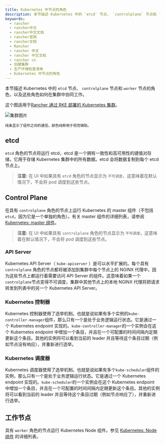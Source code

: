 ```yaml
---
title: Kubernetes 中节点的角色
description: 本节描述 Kubernetes 中的 `etcd` 节点、 `controlplane` 节点和 `worker` 节点的角色，以及这些角色如何在集群中协同工作。这个图适用于Rancher 通过 RKE 部署的 Kubernetes 集群。
keywords:
  - rancher
  - rancher中文
  - rancher中文文档
  - rancher官网
  - rancher文档
  - Rancher
  - rancher 中文
  - rancher 中文文档
  - rancher cn
  - 创建集群
  - 生产环境检查清单
  - Kubernetes 中节点的角色
---
```


本节描述 Kubernetes 中的 `etcd` 节点、 `controlplane` 节点和 `worker` 节点的角色，以及这些角色如何在集群中协同工作。

这个图适用于[Rancher 通过 RKE 部署的 Kubernetes 集群](/docs/rancher2.5/cluster-provisioning/rke-clusters/)。

![集群图片](/img/rancher/clusterdiagram.svg)

<sup>线条显示了组件之间的通信。颜色纯粹用于视觉辅助。</sup>

## etcd

`etcd` 角色的节点将运行 etcd，etcd 是一个拥有一致性和高可用性的键值对存储，它用于存储 Kubernetes 集群中的所有数据。etcd 会将数据复制到每个 etcd 节点上。

> **注意:** 在 UI 中如果具有 `etcd` 角色的节点显示为 `不可调度`，这意味着在默认情况下，不会将 pod 调度到这些节点。

## Control Plane

在具有 `controlplane` 角色的节点上运行 Kubernetes 的 master 组件（不包括`etcd`，因为它是一个单独的角色）。有关 master 组件的详细列表，请参阅[Kubernetes: master 组件](https://kubernetes.io/docs/concepts/overview/components/#master-components)。

> **注意:** 在 UI 中如果具有 `controlplane` 角色的节点显示为 `不可调度`，这意味着在默认情况下，不会将 pod 调度到这些节点。

### API Server

Kubernetes API Server（ `kube-apiserver` ）是可以水平扩展的。每个具有 `controlplane` 角色的节点都将被添加到集群中每个节点上的 NGINX 代理中，因为这些节点上都运行着需要访问 API Server 的组件。这意味着如果一个`controlplane`节点变得不可调度，集群中其他节点上的本地 NGINX 代理将把请求转发到列表中的另一个 Kubernetes API Server。

### Kubernetes 控制器

Kubernetes 控制器使用了选举机制。也就是说如果有多个实例的`kube-controller-manager`组件，那么只有一个是处于业务逻辑运行状态。它是通过一个 Kubernetes endpoint 实现的。`kube-controller-manager`的一个实例会在这个 Kubernetes endpoint 中增加一个条目，并且在一个可配置的时间间隔内定期更新这个条目。其他的实例将可以看到当前的 leader 并且等待这个条目过期（例如节点没有响应），并重新进行选举。

### Kubernetes 调度器

Kubernetes 调度器使用了选举机制。也就是说如果有多个`kube-scheduler`组件的实例，那么只有一个是处于业务逻辑运行状态。它是通过一个 Kubernetes endpoint 实现的。`kube-scheduler`的一个实例会在这个 Kubernetes endpoint 中增加一个条目，并且在一个可配置的时间间隔内定期更新这个条目。其他的实例将可以看到当前的 leader 并且等待这个条目过期（例如节点响应了），并重新进行选举。

## 工作节点

具有 `worker` 角色的节点运行 Kubernetes Node 组件。参见 [Kubernetes: Node 组件](https://kubernetes.io/docs/concepts/overview/components/#node-components) 的详细列表。
